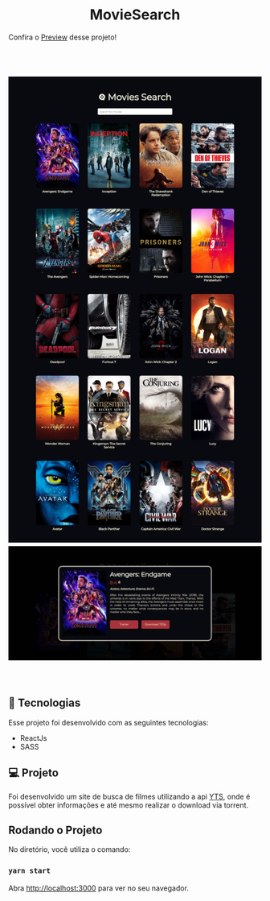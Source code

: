 <h1 align="center"> MovieSearch </h1>

Confira o [Preview](https://movies-search-r0kc7pvct-lucaslomeu.vercel.app/) desse projeto!

<br>

<h1 align="center">
  <img alt="Dash Login"  src=".github/full.png" />
  <img alt="Dash Modal"  src=".github/Modal.png" />
</h1>

<br>

## 🚀 Tecnologias

Esse projeto foi desenvolvido com as seguintes tecnologias:

- ReactJs
- SASS

## 💻 Projeto

Foi desenvolvido um site de busca de filmes utilizando a api [YTS](https://yts.mx/api), onde é possível obter informações e até mesmo realizar o download via torrent.

## Rodando o Projeto

No diretório, você utiliza o comando:

### `yarn start`

Abra [http://localhost:3000](http://localhost:3000) para ver no seu navegador.
